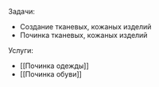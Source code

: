 Задачи:
- Создание тканевых, кожаных изделий
- Починка  тканевых, кожаных изделий 

Услуги:
- [[Починка одежды]]
- [[Починка обуви]]
